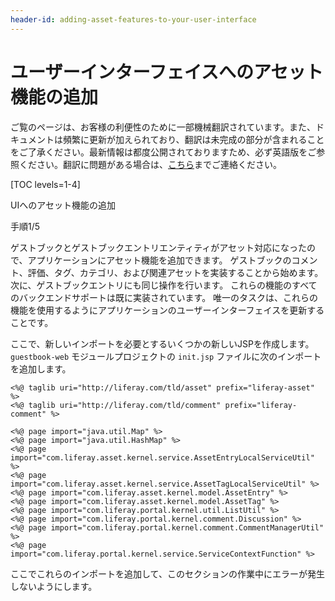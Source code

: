 ```yaml
---
header-id: adding-asset-features-to-your-user-interface
---
```


# ユーザーインターフェイスへのアセット機能の追加

<p class="alert alert-info"><span class="wysiwyg-color-blue120">ご覧のページは、お客様の利便性のために一部機械翻訳されています。また、ドキュメントは頻繁に更新が加えられており、翻訳は未完成の部分が含まれることをご了承ください。最新情報は都度公開されておりますため、必ず英語版をご参照ください。翻訳に問題がある場合は、<a href="mailto:support-content-jp@liferay.com">こちら</a>までご連絡ください。</span></p>

[TOC levels=1-4]

<div class="learn-path-step row">
    <p id="stepTitle">UIへのアセット機能の追加</p><p>手順1/5</p>
</div>

ゲストブックとゲストブックエントリエンティティがアセット対応になったので、アプリケーションにアセット機能を追加できます。 ゲストブックのコメント、評価、タグ、カテゴリ、および関連アセットを実装することから始めます。 次に、ゲストブックエントリにも同じ操作を行います。 これらの機能のすべてのバックエンドサポートは既に実装されています。 唯一のタスクは、これらの機能を使用するようにアプリケーションのユーザーインターフェイスを更新することです。

ここで、新しいインポートを必要とするいくつかの新しいJSPを作成します。 `guestbook-web` モジュールプロジェクトの `init.jsp` ファイルに次のインポートを追加します。

    <%@ taglib uri="http://liferay.com/tld/asset" prefix="liferay-asset" %>
    <%@ taglib uri="http://liferay.com/tld/comment" prefix="liferay-comment" %>
    
    <%@ page import="java.util.Map" %> 
    <%@ page import="java.util.HashMap" %>
    <%@ page import="com.liferay.asset.kernel.service.AssetEntryLocalServiceUtil" %>
    <%@ page import="com.liferay.asset.kernel.service.AssetTagLocalServiceUtil" %>
    <%@ page import="com.liferay.asset.kernel.model.AssetEntry" %>
    <%@ page import="com.liferay.asset.kernel.model.AssetTag" %>
    <%@ page import="com.liferay.portal.kernel.util.ListUtil" %>
    <%@ page import="com.liferay.portal.kernel.comment.Discussion" %>
    <%@ page import="com.liferay.portal.kernel.comment.CommentManagerUtil" %>
    <%@ page import="com.liferay.portal.kernel.service.ServiceContextFunction" %>

ここでこれらのインポートを追加して、このセクションの作業中にエラーが発生しないようにします。
